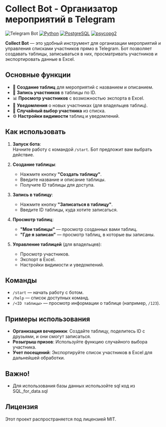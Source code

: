 # Collect Bot - Организатор мероприятий в Telegram

![Telegram Bot](https://img.shields.io/badge/Telegram-Bot-blue.svg)
[![Python](https://img.shields.io/badge/Python-3.7%2B-blue)](https://www.python.org/)
[![PostgreSQL](https://img.shields.io/badge/PostgreSQL-All%20versions-blue)](https://www.postgresql.org/)
[![psycopg2](https://img.shields.io/badge/psycopg2-binary-green)](https://pypi.org/project/psycopg2-binary/)

**Collect Bot** — это удобный инструмент для организации мероприятий и управления списками участников прямо в Telegram. Бот позволяет создавать таблицы, записываться в них, просматривать участников и экспортировать данные в Excel.

## Основные функции

- 📝 **Создание таблиц** для мероприятий с названием и описанием.
- 👥 **Запись участников** в таблицы по ID.
- 📊 **Просмотр участников** с возможностью экспорта в Excel.
- 🔔 **Уведомления** о новых участниках (для владельцев таблиц).
- 🎲 **Случайный выбор участника** из списка.
- ⚙️ **Настройки видимости** таблиц и уведомлений.

## Как использовать

1. **Запуск бота**:  
   Начните работу с командой `/start`. Бот предложит вам выбрать действие.

2. **Создание таблицы**:  
   - Нажмите кнопку **"Создать таблицу"**.
   - Введите название и описание таблицы.
   - Получите ID таблицы для доступа.

3. **Запись в таблицу**:  
   - Нажмите кнопку **"Записаться в таблицу"**.
   - Введите ID таблицы, куда хотите записаться.

4. **Просмотр таблиц**:  
   - **"Мои таблицы"** — просмотр созданных вами таблиц.
   - **"Где я записан"** — просмотр таблиц, в которые вы записаны.

5. **Управление таблицей** (для владельцев):  
   - Просмотр участников.
   - Экспорт в Excel.
   - Настройки видимости и уведомлений.

## Команды

- `/start` — начать работу с ботом.
- `/help` — список доступных команд.
- `/<ID таблицы>` — просмотр информации о таблице (например, `/123`).

## Примеры использования

- **Организация вечеринки**: Создайте таблицу, поделитесь ID с друзьями, и они смогут записаться.
- **Розыгрыш призов**: Используйте функцию случайного выбора участника.
- **Учет посещений**: Экспортируйте список участников в Excel для дальнейшей обработки.

## Важно!

- Для использования базы данных использойте sql код из SQL_for_data.sql

## Лицензия
Этот проект распространяется под лицензией MIT. 